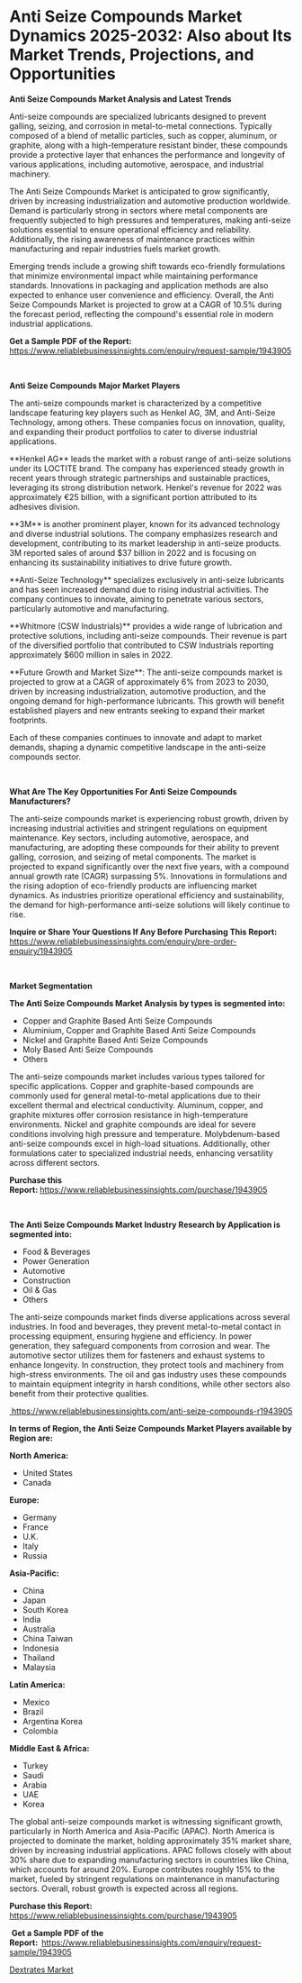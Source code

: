 <p><h1>Anti Seize Compounds Market Dynamics 2025-2032: Also about Its Market Trends, Projections, and Opportunities</h1></p><p><strong>Anti Seize Compounds Market Analysis and Latest Trends</strong></p>
<p><p>Anti-seize compounds are specialized lubricants designed to prevent galling, seizing, and corrosion in metal-to-metal connections. Typically composed of a blend of metallic particles, such as copper, aluminum, or graphite, along with a high-temperature resistant binder, these compounds provide a protective layer that enhances the performance and longevity of various applications, including automotive, aerospace, and industrial machinery.</p><p>The Anti Seize Compounds Market is anticipated to grow significantly, driven by increasing industrialization and automotive production worldwide. Demand is particularly strong in sectors where metal components are frequently subjected to high pressures and temperatures, making anti-seize solutions essential to ensure operational efficiency and reliability. Additionally, the rising awareness of maintenance practices within manufacturing and repair industries fuels market growth.</p><p>Emerging trends include a growing shift towards eco-friendly formulations that minimize environmental impact while maintaining performance standards. Innovations in packaging and application methods are also expected to enhance user convenience and efficiency. Overall, the Anti Seize Compounds Market is projected to grow at a CAGR of 10.5% during the forecast period, reflecting the compound's essential role in modern industrial applications.</p></p>
<p><strong>Get a Sample PDF of the Report:&nbsp;</strong> <a href="https://www.reliablebusinessinsights.com/enquiry/request-sample/1943905?utm_campaign=3133&utm_medium=2&utm_source=Github&utm_content=ia&utm_term=01042025&utm_id=anti-seize-compounds">https://www.reliablebusinessinsights.com/enquiry/request-sample/1943905</a></p>
<p>&nbsp;</p>
<p><strong>Anti Seize Compounds Major Market Players</strong></p>
<p><p>The anti-seize compounds market is characterized by a competitive landscape featuring key players such as Henkel AG, 3M, and Anti-Seize Technology, among others. These companies focus on innovation, quality, and expanding their product portfolios to cater to diverse industrial applications.</p><p>**Henkel AG** leads the market with a robust range of anti-seize solutions under its LOCTITE brand. The company has experienced steady growth in recent years through strategic partnerships and sustainable practices, leveraging its strong distribution network. Henkel's revenue for 2022 was approximately €25 billion, with a significant portion attributed to its adhesives division.</p><p>**3M** is another prominent player, known for its advanced technology and diverse industrial solutions. The company emphasizes research and development, contributing to its market leadership in anti-seize products. 3M reported sales of around $37 billion in 2022 and is focusing on enhancing its sustainability initiatives to drive future growth.</p><p>**Anti-Seize Technology** specializes exclusively in anti-seize lubricants and has seen increased demand due to rising industrial activities. The company continues to innovate, aiming to penetrate various sectors, particularly automotive and manufacturing.</p><p>**Whitmore (CSW Industrials)** provides a wide range of lubrication and protective solutions, including anti-seize compounds. Their revenue is part of the diversified portfolio that contributed to CSW Industrials reporting approximately $600 million in sales in 2022. </p><p>**Future Growth and Market Size**: The anti-seize compounds market is projected to grow at a CAGR of approximately 6% from 2023 to 2030, driven by increasing industrialization, automotive production, and the ongoing demand for high-performance lubricants. This growth will benefit established players and new entrants seeking to expand their market footprints. </p><p>Each of these companies continues to innovate and adapt to market demands, shaping a dynamic competitive landscape in the anti-seize compounds sector.</p></p>
<p>&nbsp;</p>
<p><strong>What Are The Key Opportunities For Anti Seize Compounds Manufacturers?</strong></p>
<p><p>The anti-seize compounds market is experiencing robust growth, driven by increasing industrial activities and stringent regulations on equipment maintenance. Key sectors, including automotive, aerospace, and manufacturing, are adopting these compounds for their ability to prevent galling, corrosion, and seizing of metal components. The market is projected to expand significantly over the next five years, with a compound annual growth rate (CAGR) surpassing 5%. Innovations in formulations and the rising adoption of eco-friendly products are influencing market dynamics. As industries prioritize operational efficiency and sustainability, the demand for high-performance anti-seize solutions will likely continue to rise.</p></p>
<p><strong>Inquire or Share Your Questions If Any Before Purchasing This Report:</strong> <a href="https://www.reliablebusinessinsights.com/enquiry/pre-order-enquiry/1943905?utm_campaign=3133&utm_medium=2&utm_source=Github&utm_content=ia&utm_term=01042025&utm_id=anti-seize-compounds">https://www.reliablebusinessinsights.com/enquiry/pre-order-enquiry/1943905</a></p>
<p>&nbsp;</p>
<p><strong>Market Segmentation</strong></p>
<p><strong>The Anti Seize Compounds Market Analysis by types is segmented into:</strong></p>
<p><ul><li>Copper and Graphite Based Anti Seize Compounds</li><li>Aluminium, Copper and Graphite Based Anti Seize Compounds</li><li>Nickel and Graphite Based Anti Seize Compounds</li><li>Moly Based Anti Seize Compounds</li><li>Others</li></ul></p>
<p><p>The anti-seize compounds market includes various types tailored for specific applications. Copper and graphite-based compounds are commonly used for general metal-to-metal applications due to their excellent thermal and electrical conductivity. Aluminum, copper, and graphite mixtures offer corrosion resistance in high-temperature environments. Nickel and graphite compounds are ideal for severe conditions involving high pressure and temperature. Molybdenum-based anti-seize compounds excel in high-load situations. Additionally, other formulations cater to specialized industrial needs, enhancing versatility across different sectors.</p></p>
<p><strong>Purchase this Report:&nbsp;</strong><a href="https://www.reliablebusinessinsights.com/purchase/1943905?utm_campaign=3133&utm_medium=2&utm_source=Github&utm_content=ia&utm_term=01042025&utm_id=anti-seize-compounds">https://www.reliablebusinessinsights.com/purchase/1943905</a></p>
<p>&nbsp;</p>
<p><strong>The Anti Seize Compounds Market Industry Research by Application is segmented into:</strong></p>
<p><ul><li>Food & Beverages</li><li>Power Generation</li><li>Automotive</li><li>Construction</li><li>Oil & Gas</li><li>Others</li></ul></p>
<p><p>The anti-seize compounds market finds diverse applications across several industries. In food and beverages, they prevent metal-to-metal contact in processing equipment, ensuring hygiene and efficiency. In power generation, they safeguard components from corrosion and wear. The automotive sector utilizes them for fasteners and exhaust systems to enhance longevity. In construction, they protect tools and machinery from high-stress environments. The oil and gas industry uses these compounds to maintain equipment integrity in harsh conditions, while other sectors also benefit from their protective qualities.</p></p>
<p><a href="https://www.reliablebusinessinsights.com/anti-seize-compounds-r1943905?utm_campaign=3133&utm_medium=2&utm_source=Github&utm_content=ia&utm_term=01042025&utm_id=anti-seize-compounds">&nbsp;https://www.reliablebusinessinsights.com/anti-seize-compounds-r1943905</a></p>
<p><strong>In terms of Region, the Anti Seize Compounds Market Players available by Region are:</strong></p>
<p>
    <p> <strong> North America: </strong>
        <ul>
            <li>United States</li>
            <li>Canada</li>
        </ul>
        </p> 
    <p> <strong> Europe: </strong>
        <ul>
            <li>Germany</li>
            <li>France</li>
            <li>U.K.</li>
            <li>Italy</li>
            <li>Russia</li>
        </ul>
        </p> 
    <p> <strong> Asia-Pacific: </strong>
        <ul>
            <li>China</li>
            <li>Japan</li>
            <li>South Korea</li>
            <li>India</li>
            <li>Australia</li>
            <li>China Taiwan</li>
            <li>Indonesia</li>
            <li>Thailand</li>
            <li>Malaysia</li>
        </ul>
        </p> 
    <p> <strong> Latin America: </strong>
        <ul>
            <li>Mexico</li>
            <li>Brazil</li>
            <li>Argentina Korea</li>
            <li>Colombia</li>
        </ul>
        </p> 
    <p> <strong> Middle East & Africa: </strong>
        <ul>
            <li>Turkey</li>
            <li>Saudi</li>
            <li>Arabia</li>
            <li>UAE</li>
            <li>Korea</li>
        </ul>
    </p>
    </p>
<p><p>The global anti-seize compounds market is witnessing significant growth, particularly in North America and Asia-Pacific (APAC). North America is projected to dominate the market, holding approximately 35% market share, driven by increasing industrial applications. APAC follows closely with about 30% share due to expanding manufacturing sectors in countries like China, which accounts for around 20%. Europe contributes roughly 15% to the market, fueled by stringent regulations on maintenance in manufacturing sectors. Overall, robust growth is expected across all regions.</p></p>
<p><strong>Purchase this Report: </strong><a href="https://www.reliablebusinessinsights.com/purchase/1943905?utm_campaign=3133&utm_medium=2&utm_source=Github&utm_content=ia&utm_term=01042025&utm_id=anti-seize-compounds">https://www.reliablebusinessinsights.com/purchase/1943905</a></p>
<p>&nbsp;<strong>Get a Sample PDF of the Report:&nbsp;&nbsp;</strong><a href="https://www.reliablebusinessinsights.com/enquiry/request-sample/1943905?utm_campaign=3133&utm_medium=2&utm_source=Github&utm_content=ia&utm_term=01042025&utm_id=anti-seize-compounds">https://www.reliablebusinessinsights.com/enquiry/request-sample/1943905</a></p>
<p><strong></strong></p>
<p><p><a href="https://github.com/doljanzwald/Market-Research-Report-List-1/blob/main/dextrates-market.md?utm_campaign=3133&utm_medium=2&utm_source=Github&utm_content=ia&utm_term=01042025&utm_id=anti-seize-compounds">Dextrates Market</a></p></p>